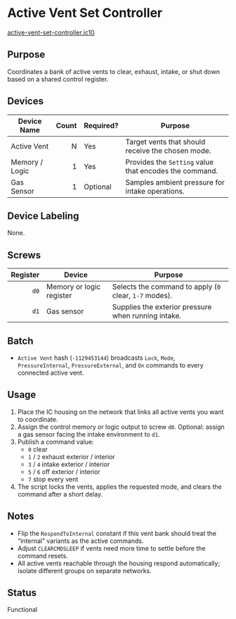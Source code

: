 # Active Vent Set Controller

[active-vent-set-controller.ic10](../../active-vent-set-controller.ic10)

## Purpose
Coordinates a bank of active vents to clear, exhaust, intake, or shut down based on a shared control register.

## Devices

| Device Name | Count | Required? | Purpose |
|-------------|------:|-----------|---------|
| Active Vent |     N | Yes       | Target vents that should receive the chosen mode. |
| Memory / Logic |     1 | Yes | Provides the `Setting` value that encodes the command. |
| Gas Sensor |     1 | Optional  | Samples ambient pressure for intake operations. |

## Device Labeling
None.

## Screws
| Register | Device | Purpose |
|---------:|--------|---------|
| `d0` | Memory or logic register | Selects the command to apply (`0` clear, `1-7` modes). |
| `d1` | Gas sensor | Supplies the exterior pressure when running intake. |

## Batch
- `Active Vent` hash (`-1129453144`) broadcasts `Lock`, `Mode`, `PressureInternal`, `PressureExternal`, and `On` commands to every connected active vent.

## Usage
1. Place the IC housing on the network that links all active vents you want to coordinate.
2. Assign the control memory or logic output to screw `d0`. Optional: assign a gas sensor facing the intake environment to `d1`.
3. Publish a command value:
   - `0` clear
   - `1` / `2` exhaust exterior / interior
   - `3` / `4` intake exterior / interior
   - `5` / `6` off exterior / interior
   - `7` stop every vent
4. The script locks the vents, applies the requested mode, and clears the command after a short delay.

## Notes
- Flip the `RespondToInternal` constant if this vent bank should treat the “internal” variants as the active commands.
- Adjust `CLEARCMDSLEEP` if vents need more time to settle before the command resets.
- All active vents reachable through the housing respond automatically; isolate different groups on separate networks.

## Status
Functional
